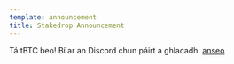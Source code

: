 ```yaml
---
template: announcement
title: Stakedrop Announcement
---
```

Tá tBTC beo! Bí ar an Discord chun páirt a ghlacadh. [anseo](https://chat.tbtc.network/)

